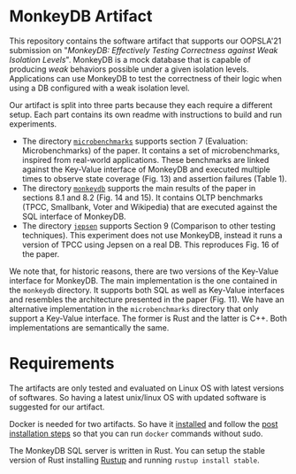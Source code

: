 # MonkeyDB Artifact

This repository contains the software artifact that supports our OOPSLA'21 submission on "_MonkeyDB: Effectively Testing Correctness against Weak
Isolation Levels_". MonkeyDB is a mock database that is capable of producing _weak_ behaviors possible under a given isolation levels. 
Applications can use MonkeyDB to test the correctness of their logic when using a DB configured with a weak isolation level.

Our artifact is split into three parts because they each require a different setup. Each part contains its own readme with instructions to build and run experiments.
- The directory [`microbenchmarks`](https://github.com/rnbguy/oopsla21artifact/blob/master/microbenchmarks/README.md) supports section 7 (Evaluation: Microbenchmarks) of the paper. It contains a set of microbenchmarks, inspired from real-world applications.
These benchmarks are linked against the Key-Value interface of MonkeyDB and executed multiple times to observe state coverage (Fig. 13) and assertion failures (Table 1).
- The directory [`monkeydb`](https://github.com/rnbguy/oopsla21artifact/blob/master/monkeydb/README.md) supports the main results of the paper in sections 8.1 and 8.2 (Fig. 14 and 15). It contains OLTP benchmarks (TPCC, Smallbank, Voter and Wikipedia) 
that are executed against the SQL interface of MonkeyDB. 
- The directory [`jepsen`](https://github.com/rnbguy/oopsla21artifact/blob/master/jepsen/README.md) supports Section 9 (Comparison to other testing techniques). This experiment does not use MonkeyDB, instead it runs a version of TPCC using Jepsen on a real DB. This reproduces Fig. 16 of the paper.

We note that, for historic reasons, there are two versions of the Key-Value interface for MonkeyDB. The main implementation is the one contained in the `monkeydb` directory. It supports both SQL as well as Key-Value interfaces and resembles the architecture presented in the paper (Fig. 11). We have an alternative implementation in the `microbenchmarks` directory that only support a Key-Value interface. The former is Rust and the latter is C++. Both implementations are semantically the same.

# Requirements

The artifacts are only tested and evaluated on Linux OS with latest versions of softwares. So having a latest unix/linux OS with updated software is suggested for our artifact.

Docker is needed for two artifacts. So have it [installed](https://docs.docker.com/get-docker) and follow the [post installation steps](https://docs.docker.com/engine/install/linux-postinstall) so that you can run `docker` commands without sudo.

The MonkeyDB SQL server is written in Rust. You can setup the stable version of Rust installing [Rustup](https://www.rust-lang.org/tools/install) and running `rustup install stable`.
